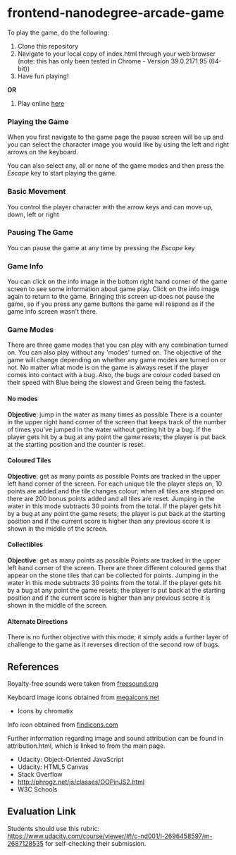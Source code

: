 frontend-nanodegree-arcade-game
===============================

To play the game, do the following:
1. Clone this repository
2. Navigate to your local copy of index.html through your web browser 
(note: this has only been tested in Chrome - Version 39.0.2171.95 (64-bit))
3. Have fun playing!

**OR**

1. Play online [here](http://www.cherylcourt.ca/frogger/)

### Playing the Game
When you first navigate to the game page the pause screen will be up and you can select the character image you would
like by using the left and right arrows on the keyboard.

You can also select any, all or none of the game modes and then press the _Escape_ key to start playing the game.

### Basic Movement
You control the player character with the arrow keys and can move up, down, left or right

### Pausing The Game
You can pause the game at any time by pressing the _Escape_ key

### Game Info
You can click on the info image in the bottom right hand corner of the game screen to see some information about
game play.  Click on the info image again to return to the game.  Bringing this screen up does not pause the game, so
if you press any game buttons the game will respond as if the game info screen wasn't there.

### Game Modes
There are three game modes that you can play with any combination turned on.  You can also play without any 'modes'
turned on. The objective of the game will change depending on whether any game modes are turned on or not.  No matter
what mode is on the game is always reset if the player comes into contact with a bug.  Also, the bugs are colour
coded based on their speed with Blue being the slowest and Green being the fastest.

#### No modes
**Objective**: jump in the water as many times as possible
There is a counter in the upper right hand corner of the screen that keeps track of the number of times you've jumped 
in the water without getting hit by a bug.  If the player gets hit by a bug at any point the game resets; the player is
put back at the starting position and the counter is reset.

#### Coloured Tiles
**Objective**: get as many points as possible
Points are tracked in the upper left hand corner of the screen.  For each unique tile the player steps on, 10 points 
are added and the tile changes colour; when all tiles are stepped on there are 200 bonus points 
added and all tiles are reset. Jumping in the water in this mode subtracts 30 points from
the total.  If the player gets hit by a bug at any point the game resets; the player is put back at the starting 
position and if the current score is higher than any previous score it is shown in the middle of the screen.

#### Collectibles
**Objective**: get as many points as possible
Points are tracked in the upper left hand corner of the screen.  There are three different coloured gems that appear on
the stone tiles that can be collected for points. Jumping in the water in this mode subtracts 30 points from
the total.  If the player gets hit by a bug at any point the game resets; the player is put back at the starting 
position and if the current score is higher than any previous score it is shown in the middle of the screen.

#### Alternate Directions
There is no further objective with this mode; it simply adds a further layer of challenge to the game as it
reverses direction of the second row of bugs.


References
----------

Royalty-free sounds were taken from [freesound.org](http://www.freesound.org)

Keyboard image icons obtained from [megaicons.net](http://megaicons.net/)
- Icons by chromatix

Info icon obtained from [findicons.com](http://findicons.com/icon/211717/info)

Further information regarding image and sound attribution can be found in attribution.html, which is linked to
from the main page.

- Udacity: Object-Oriented JavaScript 
- Udacity: HTML5 Canvas
- Stack Overflow
- http://phrogz.net/js/classes/OOPinJS2.html
- W3C Schools


Evaluation Link
---------------
Students should use this rubric: https://www.udacity.com/course/viewer/#!/c-nd001/l-2696458597/m-2687128535 for self-checking their submission.
